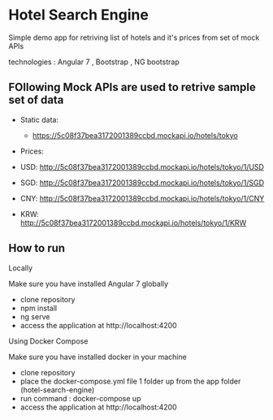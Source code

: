 # Hotel Search Engine

Simple demo app for retriving list of hotels and it's prices from set of mock APIs

technologies : Angular 7 , Bootstrap , NG bootstrap

## FOllowing Mock APIs are used to retrive sample set of data

* Static data:   
  * https://5c08f37bea3172001389ccbd.mockapi.io/hotels/tokyo

* Prices:
 * USD: http://5c08f37bea3172001389ccbd.mockapi.io/hotels/tokyo/1/USD
 * SGD: http://5c08f37bea3172001389ccbd.mockapi.io/hotels/tokyo/1/SGD
 * CNY: http://5c08f37bea3172001389ccbd.mockapi.io/hotels/tokyo/1/CNY
 * KRW: http://5c08f37bea3172001389ccbd.mockapi.io/hotels/tokyo/1/KRW



## How to run

Locally

Make sure you have installed Angular 7 globally

* clone repository
* npm install
* ng serve
* access the application at http://localhost:4200

Using Docker Compose

Make sure you have installed docker in your machine

* clone repository
* place the docker-compose.yml file 1 folder up from the app folder (hotel-search-engine)
* run command : docker-compose up
* access the application at http://localhost:4200


